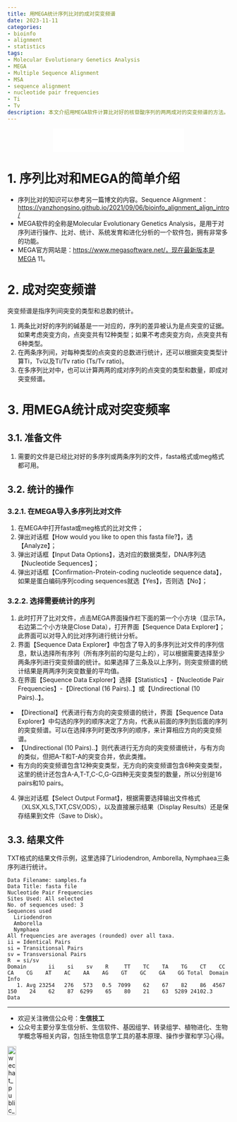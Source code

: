 ```yaml
---
title: 用MEGA统计序列比对的成对突变频谱
date: 2023-11-11
categories: 
- bioinfo
- alignment
- statistics
tags: 
- Molecular Evolutionary Genetics Analysis
- MEGA
- Multiple Sequence Alignment
- MSA
- sequence alignment
- nucleotide pair frequencies
- Ti
- Tv
description: 本文介绍用MEGA软件计算比对好的核苷酸序列的两两成对的突变频谱的方法。
---
```


<div align="middle"><iframe frameborder="no" border="0" marginwidth="0" marginheight="0" width=298 height=52 src="//music.163.com/outchain/player?type=2&id=5056815&auto=1&height=32"></iframe></div>

# 1. 序列比对和MEGA的简单介绍
- 序列比对的知识可以参考另一篇博文的内容。Sequence Alignment：https://yanzhongsino.github.io/2021/09/06/bioinfo_alignment_align_intro/
- MEGA软件的全称是Molecular Evolutionary Genetics Analysis，是用于对序列进行操作、比对、统计、系统发育和进化分析的一个软件包，拥有非常多的功能。
- MEGA官方网站是：https://www.megasoftware.net/，现在最新版本是MEGA 11。

# 2. 成对突变频谱
突变频谱是指序列间突变的类型和总数的统计。

1. 两条比对好的序列的碱基是一一对应的，序列的差异被认为是点突变的证据。如果考虑突变方向，点突变共有12种类型；如果不考虑突变方向，点突变共有6种类型。
2. 在两条序列间，对每种类型的点突变的总数进行统计，还可以根据突变类型计算Ti，Tv以及Ti/Tv ratio (Ts/Tv ratio)。
3. 在多序列比对中，也可以计算两两的成对序列的点突变的类型和数量，即成对突变频谱。

# 3. 用MEGA统计成对突变频率
## 3.1. 准备文件
1. 需要的文件是已经比对好的多序列或两条序列的文件，fasta格式或meg格式都可用。
## 3.2. 统计的操作
### 3.2.1. 在MEGA导入多序列比对文件
1. 在MEGA中打开fasta或meg格式的比对文件；
2. 弹出对话框【How would you like to open this fasta file?】，选【Analyze】；
3. 弹出对话框【Input Data Options】，选对应的数据类型，DNA序列选【Nucleotide Sequences】；
4. 弹出对话框【Confirmation-Protein-coding nucleotide sequence data】，如果是蛋白编码序列coding sequences就选【Yes】，否则选【No】；
### 3.2.2. 选择需要统计的序列
1. 此时打开了比对文件，点击MEGA界面操作栏下面的第一个小方块（显示TA，右边第二个小方块是Close Data），打开界面【Sequence Data Explorer】；此界面可以对导入的比对序列进行统计分析。
2. 界面【Sequence Data Explorer】中包含了导入的多序列比对文件的序列信息，默认选择所有序列（所有序列前的勾是勾上的），可以根据需要选择至少两条序列进行突变频谱的统计。如果选择了三条及以上序列，则突变频谱的统计结果是两两序列突变数量的平均值。
3. 在界面【Sequence Data Explorer】选择【Statistics】-【Nucleotide Pair Frequencies】-【Directional (16 Pairs)..】或【Undirectional (10 Pairs)..】。
- 【Directional】代表进行有方向的突变频谱的统计，界面【Sequence Data Explorer】中勾选的序列的顺序决定了方向，代表从前面的序列到后面的序列的突变频谱。可以在选择序列时更改序列的顺序，来计算相应方向的突变频谱。
- 【Undirectional (10 Pairs)..】则代表进行无方向的突变频谱统计，与有方向的类似，但把A-T和T-A的突变合并，依此类推。
- 有方向的突变频谱包含12种突变类型，无方向的突变频谱包含6种突变类型，这里的统计还包含A-A,T-T,C-C,G-G四种无突变类型的数量，所以分别是16 pairs和10 pairs。
4. 弹出对话框【Select Output Format】，根据需要选择输出文件格式（XLSX,XLS,TXT,CSV,ODS），以及直接展示结果（Display Results）还是保存结果到文件（Save to Disk）。

## 3.3. 结果文件
TXT格式的结果文件示例，这里选择了Liriodendron, Amborella, Nymphaea三条序列进行统计。

```
Data Filename: samples.fa
Data Title: fasta file
Nucleotide Pair Frequencies
Sites Used: All selected
No. of sequences used: 3
Sequences used
  Liriodendron
  Amborella
  Nymphaea
All frequencies are averages (rounded) over all taxa.
ii = Identical Pairs
si = Transitionsal Pairs
sv = Transversional Pairs
R  = si/sv
Domain       ii    si    sv    R     TT    TC    TA    TG    CT    CC    CA    CG    AT    AC    AA    AG    GT    GC    GA    GG Total  Domain Info
   1. Avg 23254   276   573   0.5  7099    62    67    82    86  4567   150    24    62    87  6299    65    80    21    63  5289 24102.3  Data
```

-------

- 欢迎关注微信公众号：**生信技工**
- 公众号主要分享生信分析、生信软件、基因组学、转录组学、植物进化、生物学概念等相关内容，包括生物信息学工具的基本原理、操作步骤和学习心得。

<img src="https://github.com/yanzhongsino/yanzhongsino.github.io/blob/hexo/source/wechat/Wechat_public_qrcode.jpg?raw=true" width=20% title="wechat_public_QRcode.png" align=center/>
